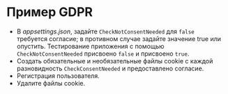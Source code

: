 # <a name="gdpr-sample"></a>Пример GDPR

* В *appsettings.json*, задайте `CheckNotConsentNeeded` для `false` требуется согласие; в противном случае задайте значение true или опустить. Тестирование приложения с помощью `CheckNotConsentNeeded` присвоено `false` и присвоено `true`.
* Создать обязательные и необязательные файлы cookie с каждой разновидность `CheckConsentNeeded` и предоставлено согласие.
* Регистрация пользователя.
* Удалите файлы cookie.
